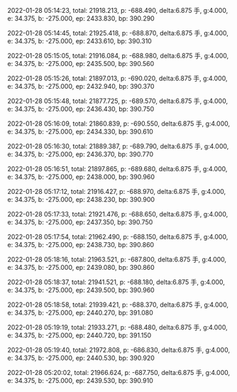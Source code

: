 2022-01-28 05:14:23, total: 21918.213, p: -688.490, delta:6.875 手, g:4.000, e: 34.375, b: -275.000, ep: 2433.830, bp: 390.290

2022-01-28 05:14:45, total: 21925.418, p: -688.870, delta:6.875 手, g:4.000, e: 34.375, b: -275.000, ep: 2433.610, bp: 390.310

2022-01-28 05:15:05, total: 21916.084, p: -688.980, delta:6.875 手, g:4.000, e: 34.375, b: -275.000, ep: 2435.500, bp: 390.560

2022-01-28 05:15:26, total: 21897.013, p: -690.020, delta:6.875 手, g:4.000, e: 34.375, b: -275.000, ep: 2432.940, bp: 390.370

2022-01-28 05:15:48, total: 21877.725, p: -689.570, delta:6.875 手, g:4.000, e: 34.375, b: -275.000, ep: 2436.430, bp: 390.750

2022-01-28 05:16:09, total: 21860.839, p: -690.550, delta:6.875 手, g:4.000, e: 34.375, b: -275.000, ep: 2434.330, bp: 390.610

2022-01-28 05:16:30, total: 21889.387, p: -689.790, delta:6.875 手, g:4.000, e: 34.375, b: -275.000, ep: 2436.370, bp: 390.770

2022-01-28 05:16:51, total: 21897.865, p: -689.680, delta:6.875 手, g:4.000, e: 34.375, b: -275.000, ep: 2438.000, bp: 390.960

2022-01-28 05:17:12, total: 21916.427, p: -688.970, delta:6.875 手, g:4.000, e: 34.375, b: -275.000, ep: 2438.230, bp: 390.900

2022-01-28 05:17:33, total: 21921.476, p: -688.650, delta:6.875 手, g:4.000, e: 34.375, b: -275.000, ep: 2437.350, bp: 390.750

2022-01-28 05:17:54, total: 21962.490, p: -688.150, delta:6.875 手, g:4.000, e: 34.375, b: -275.000, ep: 2438.730, bp: 390.860

2022-01-28 05:18:16, total: 21963.521, p: -687.800, delta:6.875 手, g:4.000, e: 34.375, b: -275.000, ep: 2439.080, bp: 390.860

2022-01-28 05:18:37, total: 21941.521, p: -688.180, delta:6.875 手, g:4.000, e: 34.375, b: -275.000, ep: 2439.500, bp: 390.960

2022-01-28 05:18:58, total: 21939.421, p: -688.370, delta:6.875 手, g:4.000, e: 34.375, b: -275.000, ep: 2440.270, bp: 391.080

2022-01-28 05:19:19, total: 21933.271, p: -688.480, delta:6.875 手, g:4.000, e: 34.375, b: -275.000, ep: 2440.720, bp: 391.150

2022-01-28 05:19:40, total: 21972.808, p: -686.830, delta:6.875 手, g:4.000, e: 34.375, b: -275.000, ep: 2440.530, bp: 390.920

2022-01-28 05:20:02, total: 21966.624, p: -687.750, delta:6.875 手, g:4.000, e: 34.375, b: -275.000, ep: 2439.530, bp: 390.910